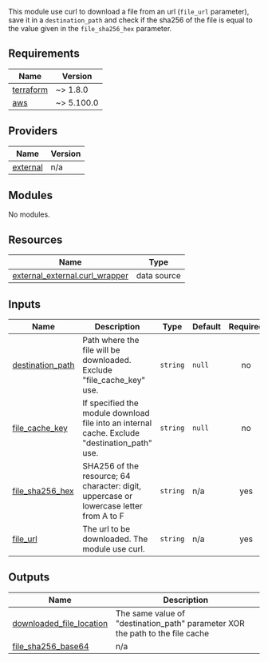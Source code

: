 This module use curl to download a file from an url (`file_url` parameter),
save it in a `destination_path` and check if the sha256 of the file is 
equal to the value given in the `file_sha256_hex` parameter.

<!-- BEGIN_TF_DOCS -->
## Requirements

| Name | Version |
|------|---------|
| <a name="requirement_terraform"></a> [terraform](#requirement\_terraform) | ~> 1.8.0 |
| <a name="requirement_aws"></a> [aws](#requirement\_aws) | ~> 5.100.0 |

## Providers

| Name | Version |
|------|---------|
| <a name="provider_external"></a> [external](#provider\_external) | n/a |

## Modules

No modules.

## Resources

| Name | Type |
|------|------|
| [external_external.curl_wrapper](https://registry.terraform.io/providers/hashicorp/external/latest/docs/data-sources/external) | data source |

## Inputs

| Name | Description | Type | Default | Required |
|------|-------------|------|---------|:--------:|
| <a name="input_destination_path"></a> [destination\_path](#input\_destination\_path) | Path where the file will be downloaded. Exclude "file\_cache\_key" use. | `string` | `null` | no |
| <a name="input_file_cache_key"></a> [file\_cache\_key](#input\_file\_cache\_key) | If specified the module download file into an internal cache. Exclude "destination\_path" use. | `string` | `null` | no |
| <a name="input_file_sha256_hex"></a> [file\_sha256\_hex](#input\_file\_sha256\_hex) | SHA256 of the resource; 64 character: digit, uppercase or lowercase letter from A to F | `string` | n/a | yes |
| <a name="input_file_url"></a> [file\_url](#input\_file\_url) | The url to be downloaded. The module use curl. | `string` | n/a | yes |

## Outputs

| Name | Description |
|------|-------------|
| <a name="output_downloaded_file_location"></a> [downloaded\_file\_location](#output\_downloaded\_file\_location) | The same value of "destination\_path" parameter XOR the path to the file cache |
| <a name="output_file_sha256_base64"></a> [file\_sha256\_base64](#output\_file\_sha256\_base64) | n/a |
<!-- END_TF_DOCS -->